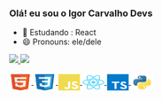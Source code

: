 ### Olá! eu sou o Igor Carvalho Devs

- 🌱 Estudando : React
- 😄 Pronouns: ele/dele

<div>
  <a href= "https://github.com/igorcarvalhodevs">
  <img height="180em" src="https://github-readme-stats.vercel.app/api?username=igorcarvalhodevs&show_icons=true&theme=radical"/>
  <img height="180em" src="https://github-readme-stats.vercel.app/api/top-langs/?username=igorcarvalhodevs&layout=compact&langs_count=16&theme=radical"/>
</div>

<div style="dysplay: inline_block"><br>
  <img align="center" alt="Igor-HTML" height="30" width="40" src="https://raw.githubusercontent.com/devicons/devicon/master/icons/html5/html5-original.svg">
  <img align="center" alt="Igor-CSS" height="30" width="40" src="https://raw.githubusercontent.com/devicons/devicon/master/icons/css3/css3-original.svg">
  <img align="center" alt="Igor-Js" height="30" width="40" src="https://raw.githubusercontent.com/devicons/devicon/master/icons/javascript/javascript-plain.svg">
  <img align="center" alt="Igor-React" height="30" width="40" src="https://raw.githubusercontent.com/devicons/devicon/master/icons/react/react-original.svg">
  <img align="center" alt="Igor-Ts" height="30" width="40" src="https://raw.githubusercontent.com/devicons/devicon/master/icons/typescript/typescript-plain.svg">
  <img align="center" alt="Igor-Python" height="30" width="40" src="https://raw.githubusercontent.com/devicons/devicon/master/icons/python/python-original.svg">
</div>  
